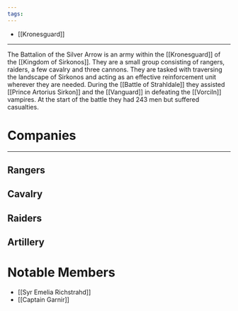 ```yaml
---
tags:
---
```

- [[Kronesguard]]
---
The Battalion of the Silver Arrow is an army within the [[Kronesguard]] of the [[Kingdom of Sirkonos]]. They are a small group consisting of rangers, raiders, a few cavalry and three cannons. They are tasked with traversing the landscape of Sirkonos and acting as an effective reinforcement unit wherever they are needed. During the [[Battle of Strahldale]] they assisted [[Prince Artorius Sirkon]] and the [[Vanguard]] in defeating the [[Vorciln]] vampires. At the start of the battle they had 243 men but suffered casualties.
# Companies
---
## Rangers
## Cavalry
## Raiders
## Artillery
# Notable Members
- [[Syr Emelia Richstrahd]]
- [[Captain Garnir]]
